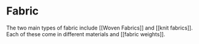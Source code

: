 # Fabric
The two main types of fabric include [[Woven Fabrics]] and [[knit fabrics]]. Each of these come in different materials and [[fabric weights]].
